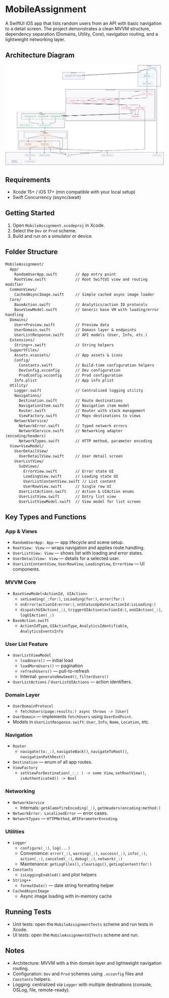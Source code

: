 # MobileAssignment

A SwiftUI iOS app that lists random users from an API with basic navigation to a detail screen. The project demonstrates a clean MVVM structure, dependency separation (Domains, Utility, Core), navigation routing, and a lightweight networking layer.

## Architecture Diagram
![Architecture Diagram](https://raw.githubusercontent.com/KavinduDissanayake/MobileAssignment/dev/architecture_diagram.png)

## Requirements
- Xcode 15+ / iOS 17+ (min compatible with your local setup)
- Swift Concurrency (async/await)

## Getting Started
1. Open `MobileAssignment.xcodeproj` in Xcode.
2. Select the `Dev` or `Prod` scheme.
3. Build and run on a simulator or device.

## Folder Structure
```text
MobileAssignment/
  App/
    RandomUserApp.swift        // App entry point
    RootView.swift             // Root SwiftUI view and routing modifier
  CommonViews/
    CachedAsyncImage.swift     // Simple cached async image loader
  Core/
    BaseAction.swift           // Analytics/action ID protocols
    BaseViewModel.swift        // Generic base VM with loading/error handling
  Domains/
    User+Preview.swift         // Preview data
    UserDomain.swift           // Domain layer & endpoints
    UserListResponse.swift     // API models (User, Info, etc.)
  Extensions/
    String++.swift             // String helpers
  SupportFiles/
    Assets.xcassets/           // App assets & icons
    Config/
      Constants.swift          // Build-time configuration helpers
      DevConfig.xcconfig       // Dev configuration
      ProdConfig.xcconfig      // Prod configuration
    Info.plist                 // App info plist
  Utility/
    Logger.swift               // Centralized logging utility
    Navigations/
      Destination.swift        // Route destinations
      NavigationItem.swift     // Navigation item model
      Router.swift             // Router with stack management
      ViewFactory.swift        // Maps destinations to views
    NetworkService/
      NetworkError.swift       // Typed network errors
      NetworkService.swift     // Networking adapter (encoding/headers)
      NetworkTypes.swift       // HTTP method, parameter encoding
  View+ViewModel/
    UserDetailView/
      UserDetailView.swift     // User detail screen
    UserListView/
      SubViews/
        ErrorView.swift        // Error state UI
        LoadingView.swift      // Loading state UI
        UserListContentView.swift // List content
        UserRowView.swift      // Single row UI
      UserListActions.swift    // Action & UIAction enums
      UserListView.swift       // Entry list view
      UserListViewModel.swift  // View model for list screen
```

## Key Types and Functions

### App & Views
- `RandomUserApp: App` — app lifecycle and scene setup.
- `RootView: View` — wraps navigation and applies route handling.
- `UserListView: View` — shows list with loading and error states.
- `UserDetailView: View` — details for a selected user.
- `UserListContentView`, `UserRowView`, `LoadingView`, `ErrorView` — UI components.

### MVVM Core
- `BaseViewModel<ActionId, UIAction>`
  - `setLoading(_:for:)`, `isLoading(for:)`, `error(for:)`
  - `onError(actionId:error:)`, `onStatusUpdate(actionId:isLoading:)`
  - `dispatchUIAction(_:)`, `triggerUIAction(actionId:)`, `onUIAction(_:)`, `logUIAction(_:)`
- `BaseAction.swift`
  - `ActionIdType`, `UIActionType`, `AnalyticsIdentifiable`, `AnalyticsEventsInfo`

### User List Feature
- `UserListViewModel`
  - `loadUsers()` — initial load
  - `loadMoreUsers()` — pagination
  - `refreshUsers()` — pull-to-refresh
  - Internal: `generateNewSeed()`, `filterUsers()`
- `UserListActions` / `UserListUIActions` — action identifiers.

### Domain Layer
- `UserDomainProtocol`
  - `fetchUsers(page:results:) async throws -> [User]`
- `UserDomain` — implements `fetchUsers` using `UserEndPoint`.
- Models in `UserListResponse.swift`: `User`, `Info`, `Name`, `Location`, etc.

### Navigation
- `Router`
  - `navigate(to:_:)`, `navigateBack()`, `navigateToRoot()`, `navigationPathRest()`
- `Destination` — enum of all app routes.
- `ViewFactory`
  - `setViewForDestination(_:_: ) -> some View`, `setRootView()`, `isAuthenticated() -> Bool`

### Networking
- `NetworkService`
  - Internals: `getAlamofireEncoding(_:)`, `getHeaders(encoding:method:)`
- `NetworkError: LocalizedError` — error cases.
- `NetworkTypes` — `HTTPMethod`, `APIParameterEncoding`.

### Utilities
- `Logger`
  - `configure(_:)`, `log(...)`
  - Convenience: `error(_:)`, `warning(_:)`, `success(_:)`, `info(_:)`, `action(_:)`, `canceled(_:)`, `debug(_:)`, `network(_:)`
  - Maintenance: `getLogFiles()`, `clearLogs()`, `getLogContent(for:)`
- `Constants`
  - `isLoggingEnabled()` and plist helpers
- `String++`
  - `formatDate()` — date string formatting helper
- `CachedAsyncImage`
  - Async image loading with in-memory cache

## Running Tests
- Unit tests: open the `MobileAssignmentTests` scheme and run tests in Xcode.
- UI tests: open the `MobileAssignmentUITests` scheme and run.

## Notes
- Architecture: MVVM with a thin domain layer and lightweight navigation routing.
- Configuration: `Dev` and `Prod` schemes using `.xcconfig` files and `Constants` helpers.
- Logging: centralized via `Logger` with multiple destinations (console, OSLog, file, remote-ready).
